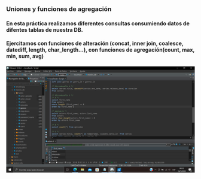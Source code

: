 ### Uniones y funciones de agregación
#### En esta práctica realizamos diferentes consultas consumiendo datos de difentes tablas de nuestra DB.
#### Ejercitamos con funciones de alteración (concat, inner join, coalesce, datediff, length, char_length...), con funciones de agregación(count, max, min, sum, avg)
![script](TP.png)
